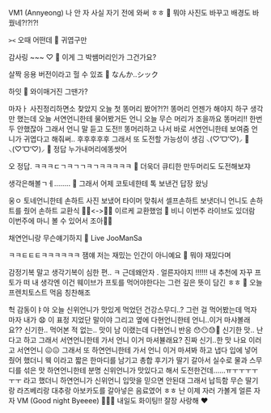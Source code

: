 VM1 (Annyeong)
나 안 자
사실 자기 전에 와써
ㅎㅎ
🫧 뭐야 사진도 바꾸고 배경도 바꿨네?!?!?!

`><`
오때
어떤데
🫧 귀엽구만

감사링 ~~~ ♡
🫧 이게 그 박쌤머리인가 그건가요?

살짝 응용 버전이라고 헐 수 있죠
🫧 なんか..シック

하잇
🫧 와이매거진 그땐가?

마자ㅏ
사진정리하면소
찾았지
오늘
첫 똥머리
봤어?!?!
똥머리 언젠가 해야지
하구 생각만 했는데
오늘 서연언니한테 물어봤거든
언니 오늘 무슨 머리가 조을까요
똥머리!! 한번두 안했잖아
그래서 언니 말 듣고
도전!!
똥머리하고 나서 바로 서연언니한테 보여줌
언니가 귀엽다고 해줘써..
후후후후후
그래서 또 도전할 가능성이
생김
⸜(♡’ᗜ‘♡)⸝
💩
⸜(♡’ᗜ‘♡)⸝
🫧 정답 누가내머리에똥쌋어

오 정답.
ㅋㅋㅋㄷㄱㅋㄱㄱㅋㄱㅋㅋㅋㅋㅋ
🫧 더욱더 큐티한 만두머리도 도전해보쟈

생각은해볼ㄱㅔ……..
🫧 그래서 어제 코토네한테 톡 보낸건 답장 왔닝

웅ㅇ
토네언니한테 손하트 사진 보냈어
타이머 맞춰서
셀프손하트
보냇더니
언니도 손하트를 줬어
손하트 교환식
🫶🏻<->🫰🏻
이르케
교환했엄
🫧 비니 이번주 라이브도 있더람 이번주에 마니 볼 수 있어서 조아🤍🤍

채연언니랑
무슨얘기하지
🫧 Live JooManSa

ㅋㅋㅌㅌㅌㅋㅋㅋㅋㅋㅋ
잼얘
저는 재밌는 인간이 아니예요
🫧 뭐야 재밌다며

감정기복 말고
생각기복이 심한 편..
ㅋ
근데왜안자
.
얼른자야지
!!!!!!
내 추천에 자꾸 프토가 떠
내 생각엔 이건 웨이브가 프토를 먹어야한다는 그런 깊은 뜻이 담긴
ㅎㅎ
🫧 오늘 프렌치토스트 먹음 칭찬해조

헉 감동이ㅑ야
오늘 신위언니가 맛있게 먹었던
건강스무디..?
그런 걸 먹어봤는데
먹자마자 내가
😧
이 표정 지었단 말이야
그리고 옆에 다현언니한테
언니..이거 마샤볼래요?? 신기한.. 먹어본 적 없는.. 맛이 남
이랬는데 다현언니 반응 😯😶😓🤔
신기한 맛.. 난다고 하고
그래서 서연언니한테 가서
언니 이거 마셔뷸래요?
진짜 신기..한 맛 나요
이러고 서연언니 😖😖
그래서 또 하연언니한테 가서
언니 이거 마셔봐
하고 냅다 입에 넣어줬어
했더니 웩
이라고 짧은 한마디를 남기고
총합
후기가
딸기 갈아서 실수로 물과 스무디를 섞은 맛
하연언니한테
분명 신위언니가 맛있다고 해서 도전한건데……ㅠㅜㅜㅜㅜㅜㅜ
라고 했더니
하연언니가 신위언니 입맛을 믿으면 안된대
그래서 납득함
무슨
딸기랑 라즈베리랑 대추랑 아보카도를 갈아넣은 음료였어
ㅎㅎ
난 이제
자러 가볼게
얼른 자자
VM (Good night Byeeee)
🤍🤍🤍
내일도 화이팅!!
잘장
사랑해
❤️
